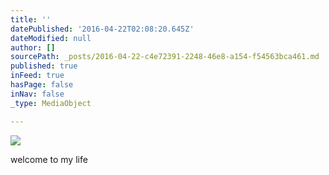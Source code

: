 ```yaml
---
title: ''
datePublished: '2016-04-22T02:08:20.645Z'
dateModified: null
author: []
sourcePath: _posts/2016-04-22-c4e72391-2248-46e8-a154-f54563bca461.md
published: true
inFeed: true
hasPage: false
inNav: false
_type: MediaObject

---
```

![](https://the-grid-user-content.s3-us-west-2.amazonaws.com/72ff1406-0b70-46fc-a3ae-eb60728367e9.jpg)

welcome to my life